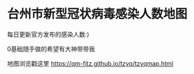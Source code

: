 # 台州市新型冠状病毒感染人数地图

每日更新官方发布的感染人数:)

0基础随手做的希望有大神带带我

地图浏览戳这里  https://qm-fitz.github.io/tzyq/tzyqmap.html 
